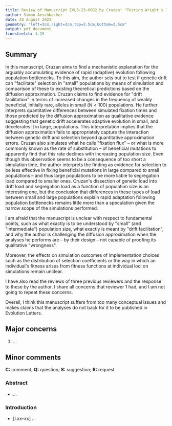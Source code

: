 ```yaml
---
title: Review of Manuscript EVL3-23-0082 by Cruzan: "Testing Wright's Intermediate Population Size Hypothesis – When Genetic Drift is a Good Thing"
author: Simon Aeschbacher
date: 28 August 2023
geometry: "left=3cm,right=3cm,top=2.5cm,bottom=2.5cm"
output: pdf_document
linestretch: 1.15
---
```


## Summary
In this manuscript, Cruzan aims to find a mechanistic explanation for the arguably accumulating evidence of rapid (adaptive) evolution following population bottlenecks. To this aim, the author sets out to test if genetic drift can "facilitate" selection in "small" populations by means of simulation and comparison of these to existing theoretical predictions based on the diffusion approximation. Cruzan claims to find evidence for "drift facilitation" in terms of increased changes in the frequency of weakly beneficial, initially rare, alleles in small ($N < 100$) populations. He further interprets quantitative differences between simulated fixation times and those predicted by the diffusion approximation as qualitative evidence suggesting that genetic drift accelerates adaptive evolution in small, and decelerates it in large, populations. This interpretation implies that the diffusion approximation fails to appropriately capture the interaction between genetic drift and selection beyond quantitative approximation errors. Cruzan also simulates what he calls "fixation flux" – or what is more commonly known as the rate of substitution – of beneficial mutations to apparently find that this rate declines with increasing population size. Even though this observation seems to be a consequence of too short a simulation time, the author interprets the finding as evidence for selection to be less effective in fixing beneficial mutations in large compared to small populations – and thus large populations to be more liable to segregation load compared to smaller ones. Cruzan's dissection of genetic load into drift load and segregation load as a function of population size is an interesting one, but the conclusion that differences in these types of load between small and large populations explain rapid adaptation following population bottlenecks remains little more than a speculation given the narrow scope of the simulations performed.

I am afraid that the manuscript is unclear with respect to fundamental points, such as what exactly is to be understood by "small" (and "intermediate") population size, what exactly is meant by "drift facilitation", and why the author is challenging the diffusion approximation when the analyses he performs are – by their design – not capable of proofing its qualitative "wrongness".

Moreover, the effects on simulation outcomes of implementation choices such as the distribution of selection coefficients or the way in which an individual's fitness arises from fitness functions at individual loci on simulations remain unclear.

I have also read the reviews of three previous reviewers and the response to these by the author. I share all concerns that reviewer 1 had, and I am not going to repeat these concerns.

Overall, I think this manuscript suffers from too many conceptual issues and makes claims that the analyses do not back for it to be published in Evolution Letters.

## Major concerns

1. ...

## Minor comments
**C:** comment; **Q:** question; **S:** suggestion; **R:** request.

### Abstract
- ...

### Introduction
- [l.xx–xx] ...